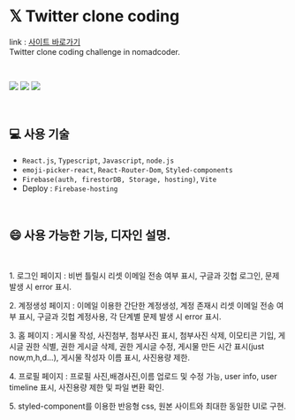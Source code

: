 # 𝕏 Twitter clone coding
link : [사이트 바로가기](https://twitter-clone-73087.firebaseapp.com/)<br>
Twitter clone coding challenge in nomadcoder.

<br>

![](https://velog.velcdn.com/images/mintae1117/post/fb2d65f4-6abd-4d95-8ef2-88876c77fdc9/image.png)
![](https://velog.velcdn.com/images/mintae1117/post/3a4d576d-9432-4079-855d-6b7ba41b2df3/image.png)
![](https://velog.velcdn.com/images/mintae1117/post/df75c5d6-5012-4bc4-8c0c-0d4d71edb68f/image.png)

<br>

## 💻 사용 기술

- `React.js`, `Typescript`, `Javascript`, `node.js`
- `emoji-picker-react`, `React-Router-Dom`, `Styled-components`
- `Firebase(auth, firestorDB, Storage, hosting)`, `Vite`
- Deploy : `Firebase-hosting`


<br>

## 😄 사용 가능한 기능, 디자인 설명.
<br>
<p>1. 로그인 페이지 : 비번 틀릴시 리셋 이메일 전송 여부 표시, 구글과 깃헙 로그인, 문제 발생 시 error 표시.</p>
<p>2. 계정생성 페이지 : 이메일 이용한 간단한 계정생성, 계정 존재시 리셋 이메일 전송 여부 표시, 구글과 깃헙 계정사용, 각 단계별 문제 발생 시 error 표시.</p>
<p>3. 홈 페이지 : 게시물 작성, 사진첨부, 첨부사진 표시, 첨부사진 삭제, 이모티콘 기입, 게시글 권한 식별, 권한 게시글 삭제, 권한 게시글 수정, 게시물 만든 시간 표시(just now,m,h,d...), 게시물 작성자 이름 표시, 사진용량 제한.</p>
<p>4. 프로필 페이지 : 프로필 사진,배경사진,이름 업로드 및 수정 가능, user info, user timeline 표시, 사진용량 제한 및 파일 변환 확인.</p>
<p>5. styled-component를 이용한 반응형 css, 원본 사이트와 최대한 동일한 UI로 구현.</p>